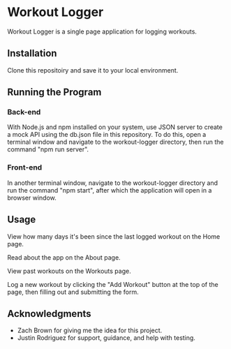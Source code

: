 # Workout Logger

Workout Logger is a single page application for logging workouts.

## Installation

Clone this repositoiry and save it to your local environment.

## Running the Program

### Back-end

With Node.js and npm installed on your system, use JSON server to create a mock API using the db.json file in this repository. To do this, open a terminal window and navigate to the workout-logger directory, then run the command "npm run server".

### Front-end 

In another terminal window, navigate to the workout-logger directory and run the command "npm start", after which the application will open in a browser window.

## Usage

View how many days it's been since the last logged workout on the Home page.

Read about the app on the About page.

View past workouts on the Workouts page.

Log a new workout by clicking the "Add Workout" button at the top of the page, then filling out and submitting the form.

## Acknowledgments

- Zach Brown for giving me the idea for this project.
- Justin Rodriguez for support, guidance, and help with testing.
